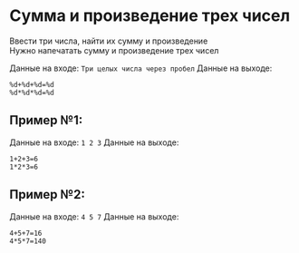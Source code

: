 # Сумма и произведение трех чисел

Ввести три числа, найти их сумму и произведение  
Нужно напечатать сумму и произведение трех чисел

Данные на входе: `Три целых числа через пробел`
Данные на выходе: 
```
%d+%d+%d=%d
%d*%d*%d=%d
```

## Пример №1:
Данные на входе: `1 2 3`
Данные на выходе:
```
1+2+3=6
1*2*3=6
```
## Пример №2:     
Данные на входе: `4 5 7`
Данные на выходе:
```
4+5+7=16
4*5*7=140
```
